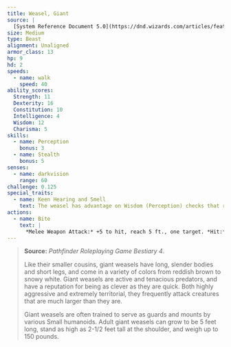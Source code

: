 ```yaml
---
title: Weasel, Giant
source: |
  [System Reference Document 5.0](https://dnd.wizards.com/articles/features/systems-reference-document-srd)
size: Medium
type: Beast
alignment: Unaligned
armor_class: 13
hp: 9
hd: 2
speeds:
  - name: walk
    speed: 40
ability_scores:
  Strength: 11
  Dexterity: 16
  Constitution: 10
  Intelligence: 4
  Wisdom: 12
  Charisma: 5
skills:
  - name: Perception
    bonus: 3
  - name: Stealth
    bonus: 5
senses:
  - name: darkvision
    range: 60
challenge: 0.125
special_traits:
  - name: Keen Hearing and Smell
    text: The weasel has advantage on Wisdom (Perception) checks that rely on hearing or smell.
actions:
  - name: Bite
    text: |
      *Melee Weapon Attack:* +5 to hit, reach 5 ft., one target. *Hit:* 5 (1d4 + 3) piercing damage.
---
```


> **Source:** *Pathfinder Roleplaying Game Bestiary 4*.
>
> Like their smaller cousins, giant weasels have long, slender bodies and short legs, and come in a variety of colors from reddish brown to snowy white. Giant weasels are active and tenacious predators, and have a reputation for being as clever as they are quick. Both highly aggressive and extremely territorial, they frequently attack creatures that are much larger than they are.
>
> Giant weasels are often trained to serve as guards and mounts by various Small humanoids. Adult giant weasels can grow to be 5 feet long, stand as high as 2-1/2 feet tall at the shoulder, and weigh up to 150 pounds.
